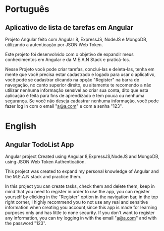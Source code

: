# Português
## Aplicativo de lista de tarefas em Angular
Projeto Angular feito com Angular 8, ExpressJS, NodeJS e MongoDB, utilizando a autenticação por JSON Web Token.

Este projeto foi desenvolvido com o objetivo de expandir meus conhecimentos em Angular e da M.E.A.N Stack e praticá-los.

Nesse Projeto você pode criar tarefas, conclui-las e deleta-las, tenha em mente que você precisa estar cadastrado e logado para usar o aplicativo, você pode se cadastrar clicando na opção "Register" na barra de navegação, no canto superior direito, eu altamente te recomendo a não utilizar nenhuma informação sensível ao criar sua conta, dito que esta aplicação é feita para fins de aprendizado e tem pouca ou nenhuma segurança. Se você não deseja cadastrar nenhuma informação, você pode fazer log in com o email "a@a.com" e com a senha "123".



# English
## Angular TodoList App
Angular project Created using Angular 8,ExpressJS,NodeJS and MongoDB, using JSON Web Token Authentication.

This project was created to expand my personal knowledge of Angular and the M.E.A.N stack and practice them.

In this project you can create tasks, check them and delete them, keep in mind that you need to register in order to use the app, you can register yourself by clicking in the "Register" option in the navigation bar, in the top right corner, I highly recommend you to not use any real and sensitive information when creating you account,since this app is made for learning purposes only and has little to none security. If you don't want to register any information, you can try logging in with the email "a@a.com" and with the password "123".


